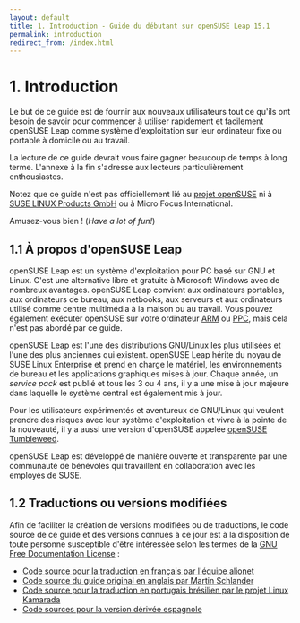 ```yaml
---
layout: default
title: 1. Introduction - Guide du débutant sur openSUSE Leap 15.1
permalink: introduction
redirect_from: /index.html
---
```


# 1. Introduction

Le but de ce guide est de fournir aux nouveaux utilisateurs tout ce qu'ils ont besoin de savoir pour commencer à utiliser rapidement et facilement openSUSE Leap comme  système d'exploitation sur leur ordinateur fixe ou portable à domicile ou au travail.

La lecture de ce guide devrait vous faire gagner beaucoup de temps à long terme. L'annexe à la fin s'adresse aux lecteurs particulièrement enthousiastes.

Notez que ce guide n'est pas officiellement lié au [projet openSUSE](http://www.opensuse.org) ni à [SUSE LINUX Products GmbH](http://www.suse.com) ou à Micro Focus International.

Amusez-vous bien ! (*Have a lot of fun!*)

## 1.1 À propos d'openSUSE Leap

openSUSE Leap est un système d'exploitation pour PC basé sur GNU et Linux. C'est une alternative libre et gratuite à Microsoft Windows avec de nombreux avantages. openSUSE Leap convient aux ordinateurs portables, aux ordinateurs de bureau, aux netbooks, aux serveurs et aux ordinateurs utilisé comme centre multimédia à la maison ou au travail. Vous pouvez également exécuter openSUSE sur votre ordinateur [ARM](https://fr.opensuse.org/Portal:ARM) ou [PPC](https://en.opensuse.org/Portal:PowerPC), mais cela n'est pas abordé par ce guide.

openSUSE Leap est l'une des distributions GNU/Linux les plus utilisées et l'une des plus anciennes qui existent. openSUSE Leap hérite du noyau de SUSE Linux Enterprise et prend en charge le matériel, les environnements de bureau et les applications graphiques mises à jour. Chaque année, un *service pack* est publié et tous les 3 ou 4 ans, il y a une mise à jour majeure dans laquelle le système central est également mis à jour.

Pour les utilisateurs expérimentés et aventureux de GNU/Linux qui veulent prendre des risques avec leur système d'exploitation et vivre à la pointe de la nouveauté, il y a aussi une version d'openSUSE appelée [openSUSE Tumbleweed](https://en.opensuse.org/Portal:Tumbleweed).

openSUSE Leap est développé de manière ouverte et transparente par une communauté de bénévoles qui travaillent en collaboration avec les employés de SUSE.

## 1.2 Traductions ou versions modifiées

Afin de faciliter la création de versions modifiées ou de traductions, le code source de ce guide et des versions connues à ce jour est à la disposition de toute personne susceptible d'être intéressée selon les termes de la [GNU Free Documentation License](licence) :

- [Code source pour la traduction en français par l'équipe alionet](https://github.com/CChalu/opensuse-guide-fr)  
- [Code source du guide original en anglais par Martin Schlander](https://github.com/cb400f/opensuse-guide.org/)  
- [Code source pour la traduction en portugais brésilien par le projet Linux Kamarada](https://github.com/kamarada/guiadoopensuse/)  
- [Code sources pour la version dérivée espagnole](https://gitlab.com/victorhck/guia_openSUSE)
